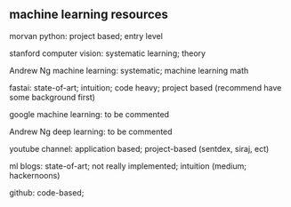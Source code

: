 ## machine learning resources

morvan python:                    project based; entry level

stanford computer vision:         systematic learning; theory

Andrew Ng machine learning:       systematic; machine learning math

fastai:                           state-of-art; intuition; code heavy; project based (recommend have some background first)

google machine learning:          to be commented

Andrew Ng deep learning:          to be commented

youtube channel:                  application based; project-based
(sentdex, siraj, ect)                  

ml blogs:                         state-of-art; not really implemented; intuition
(medium; hackernoons)

github:                           code-based;
